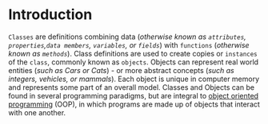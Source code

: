 # Introduction

`Classes` are definitions combining data (_otherwise known as `attributes`, `properties`,`data members`, `variables`, or `fields`_) with `functions` (_otherwise known as `methods`_).
Class definitions are used to create copies or `instances` of the `class`, commonly known as `objects`.
Objects can represent real world entities (_such as Cars or Cats_) - or more abstract concepts (_such as integers, vehicles, or mammals_).
Each object is unique in computer memory and represents some part of an overall model.
Classes and Objects can be found in several programming paradigms, but are integral to [object oriented programming][oop] (OOP), in which programs are made up of objects that interact with one another.

[oop]:https://www.educative.io/blog/object-oriented-programming
